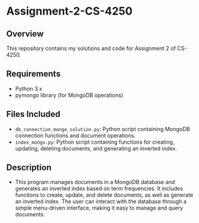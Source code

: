 # Assignment-2-CS-4250

## Overview
This repository contains my solutions and code for Assignment 2 of CS-4250.

## Requirements
- Python 3.x
- pymongo library (for MongoDB operations)

## Files Included
- `db_connection_mongo_solution.py`: Python script containing MongoDB connection functions and document operations.
- `index_mongo.py`: Python script containing functions for creating, updating, deleting documents, and generating an inverted index.

## Description
- This program manages documents in a MongoDB database and generates an inverted index based on term frequencies. It includes functions to create, update, and delete documents, as well as generate an inverted index. The user can interact with the database through a simple menu-driven interface, making it easy to manage and query documents.


